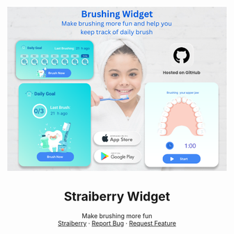 <!-- PROJECT LOGO -->
<br />
<div align="center">
  <a href="https://github.com/othneildrew/Best-README-Template">
    <img src="1.png" alt="Straiberry">
  </a>

  <h1 align="center">Straiberry Widget</h1>

  <p align="center">
    Make brushing more fun
    <br />
    <a href="https://www.straiberry.com/">Straiberry</a>
    ·
    <a href="https://github.com/STRAIBERRY-AI-INC/Straiberry-charts/issues">Report Bug</a>
    ·
    <a href="https://github.com/STRAIBERRY-AI-INC/Straiberry-charts/issues">Request Feature</a>
  </p>
</div>
